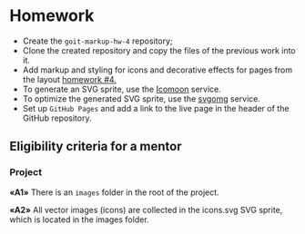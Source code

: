 # Homework

- Create the `goit-markup-hw-4` repository;
- Clone the created repository and copy the files of the previous work into it.
- Add markup and styling for icons and decorative effects for pages from the layout
  [homework #4.](<https://www.figma.com/file/0uRxYENU9pFeOsq0U0u4IJ/Web-Studio-(Version-2.1)-(Copy)?node-id=1-293&t=zLGSBPvnltztRcOq-0>)
- To generate an SVG sprite, use the [Icomoon](https://icomoon.io/) service.
- To optimize the generated SVG sprite, use the [svgomg](https://jakearchibald.github.io/svgomg/)
  service.
- Set up `GitHub Pages` and add a link to the live page in the header of the GitHub repository.

## Eligibility criteria for a mentor

### Project

**&#171;A1&#187;** There is an `images` folder in the root of the project.

**&#171;A2&#187;** All vector images (icons) are collected in the icons.svg SVG sprite, which is
located in the images folder.
